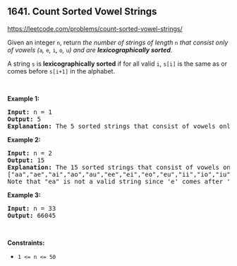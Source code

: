 ## 1641. Count Sorted Vowel Strings

<https://leetcode.com/problems/count-sorted-vowel-strings/>

<div class="px-5 pt-4"><div class="_1l1MA" data-track-load="qd_description_content"><p>Given an integer <code>n</code>, return <em>the number of strings of length </em><code>n</code><em> that consist only of vowels (</em><code>a</code><em>, </em><code>e</code><em>, </em><code>i</code><em>, </em><code>o</code><em>, </em><code>u</code><em>) and are <strong>lexicographically sorted</strong>.</em></p>

<p>A string <code>s</code> is <strong>lexicographically sorted</strong> if for all valid <code>i</code>, <code>s[i]</code> is the same as or comes before <code>s[i+1]</code> in the alphabet.</p>

<p>&nbsp;</p>
<p><strong class="example">Example 1:</strong></p>

<pre><strong>Input:</strong> n = 1
<strong>Output:</strong> 5
<strong>Explanation:</strong> The 5 sorted strings that consist of vowels only are <code>["a","e","i","o","u"].</code>
</pre>

<p><strong class="example">Example 2:</strong></p>

<pre><strong>Input:</strong> n = 2
<strong>Output:</strong> 15
<strong>Explanation:</strong> The 15 sorted strings that consist of vowels only are
["aa","ae","ai","ao","au","ee","ei","eo","eu","ii","io","iu","oo","ou","uu"].
Note that "ea" is not a valid string since 'e' comes after 'a' in the alphabet.
</pre>

<p><strong class="example">Example 3:</strong></p>

<pre><strong>Input:</strong> n = 33
<strong>Output:</strong> 66045
</pre>

<p>&nbsp;</p>
<p><strong>Constraints:</strong></p>

<ul>
 <li><code>1 &lt;= n &lt;= 50</code>&nbsp;</li>
</ul>
</div></div>
